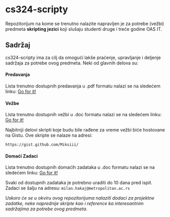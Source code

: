 cs324-scripty
=====

Repozitorijum na kome se trenutno nalazite napravljen je za potrebe (vežbi) predmeta
<b>skripting jezici</b> koji slušaju studenti druge i treće godine OAS IT.

<h2>Sadržaj</h2>

cs324-scripty ima za cilj da omogući lakše praćenje, upravljanje i deljenje sadržaja
za potrebe ovog predmeta. Neki od glavnih delova su:

<h4>Predavanja</h4>

Lista trenutno dostupnih predavanja u .pdf formatu nalazi se na sledećem linku: [Go for it!](https://github.com/Miksiii/cs324-scripty/tree/master/Predavanja)

<h4>Vežbe</h4>

Lista trenutno dostupnih vežbi u .doc formatu nalazi se na sledećem linku: [Go for it!](https://github.com/Miksiii/cs324-scripty/tree/master/Vežbe)

Najbitniji delovi skripti koje budu bile rađene za vreme vežbi biće hostovane na Gistu. Ove skripte se nalaze na adresi: <br/>

`https://gist.github.com/Miksiii/`


<h4>Domaći Zadaci</h4>

Lista trenutno dostupnih domaćih zadataka u .doc formatu nalazi se na sledećem linku: [Go for it!](https://github.com/Miksiii/cs324-scripty/tree/master/Doma%C4%87i%20Zadaci) 

Svaki od dostupnih zadataka je potrebno uraditi do 10 dana pred ispit. Zadaci se šalju na adresu: `milan.hakaj@metropolitan.ac.rs`

<i>Uskoro će se u okviru ovog repozitorijuma nalaziti dodaci 
za projektne zadatke, neke naprednije skripte kao i reference ka interesantnim sadržajima
za potrebe ovog predmeta.</i>




